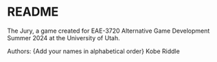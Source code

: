 # README

The Jury, a game created for EAE-3720 Alternative Game Development Summer 2024 at the University of Utah.

Authors:
{Add your names in alphabetical order}
Kobe Riddle